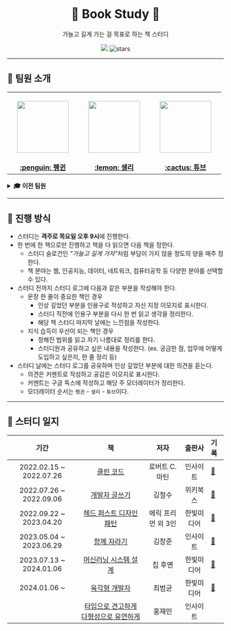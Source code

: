 <div align="center">
  <h1>📖 Book Study 📖</h1>
  <p>가늘고 길게 가는 걸 목표로 하는 책 스터디</p>
  <a href="https://hits.seeyoufarm.com"><img src="https://hits.seeyoufarm.com/api/count/incr/badge.svg?url=https%3A%2F%2Fgithub.com%2Fboostcamp-ai-tech-4%2Fbook-study&count_bg=%23e76f51&title_bg=%23555555&icon=&icon_color=%23E7E7E7&title=hits&edge_flat=false"/></a>
  <img src="https://img.shields.io/github/stars/boostcamp-ai-tech-4/book-study?color=ffd166" alt="stars"/>
</div>

---

## 👋 팀원 소개

<table>
  <tr height="160px">
    <th align="center" width="150px">
      <a href="https://github.com/CoodingPenguin"><img height="120px" width="120px" src="https://avatars.githubusercontent.com/u/37505775?s=460&u=44732fef53503e63d47192ce5c2de747eff5f0c6&v=4"/>
    </th>
    <th align="center" width="150px">
      <a href="https://github.com/bsm8734"><img height="120px" width="120px" src="https://avatars.githubusercontent.com/u/35002768?s=460&v=4"/></a>
    </th>
    <th align="center" width="150px">
      <a href="https://github.com/peacecheejecake"><img height="120px" width="120px" src="https://avatars.githubusercontent.com/u/29668380?v=4"/></a>
    </th>
  </tr>
  <tr>
    <td align="center" width="150px">
      <a href="https://github.com/coodingpenguin"><strong>:penguin: 펭귄</strong></a>
    </td>
    <td align="center" width="150px">
      <a href="https://github.com/bsm8734"><strong>:lemon: 샐리</strong></a>
    </td>
    <td align="center" width="150px">
      <a href="https://github.com/peacecheejecake"><strong>:cactus: 튜브</strong></a>
    </td>
  </tr>
</table>

<details>

<summary><strong>🎓 이전 팀원</strong></summary>

<table>
  <tr height="160px">
    <th align="center" width="150px">
      <a href="https://github.com/opijae"><img height="120px" width="120px" src="https://avatars.githubusercontent.com/u/26226101?v=4"/></a>
    </th>
  </tr>
  <tr>
    <td align="center" width="150px">
      <a href="https://github.com/opijae"><strong>:slightly_smiling_face: 후미</strong></a>
    </td>
  </tr>
</table>

</details>

---

## 📌 진행 방식

- 스터디는 **격주로 목요일 오후 9시**에 진행한다.
- 한 번에 한 책으로만 진행하고 책을 다 읽으면 다음 책을 정한다.
  - 스터디 슬로건인 <i>"가늘고 길게 가자"</i>처럼 부담이 가지 않을 정도의 양을 매주 정한다.
  - 책 분야는 웹, 인공지능, 데이터, 네트워크, 컴퓨터공학 등 다양한 분야를 선택할 수 있다.
- 스터디 전까지 스터디 로그에 다음과 같은 부분을 작성해야 한다.
  - 문장 한 줄이 중요한 책인 경우
    - 인상 깊었던 부분을 인용구로 작성하고 자신 지정 이모지로 표시한다.
    - 스터디 직전에 인용구 부분을 다시 한 번 읽고 생각을 정리한다.
    - 해당 책 스터디 마지막 날에는 느낀점을 작성한다.
  - 지식 습득이 우선이 되는 책인 경우
    - 정해진 범위를 읽고 자기 나름대로 정리를 한다.
    - 스터디원과 공유하고 싶은 내용을 작성한다. (ex. 궁금한 점, 업무에 어떻게 도입하고 싶은지, 한 줄 정리 등)
- 스터디 날에는 스터디 로그를 공유하며 인상 깊었던 부분에 대한 의견을 듣는다.
  - 의견은 커멘트로 작성하고 공감은 이모지로 표시한다.
  - 커멘트는 구글 독스에 작성하고 해당 주 모더레이터가 정리한다.
  - 모더레이터 순서는 `펭귄` - `샐리` - `튜브`이다.

---

## 📄 스터디 일지

|          기간           |                                              책                                               |        저자        |   출판사   | 기록                                            |
| :---------------------: | :-------------------------------------------------------------------------------------------: | :----------------: | :--------: | :---------------------------------------------- |
| 2022.02.15 ~ 2022.07.26 |               [클린 코드](https://product.kyobobook.co.kr/detail/S000001032980)               |   로버트 C. 마틴   |  인사이트  | [📝](./books/01-clean-code/)                    |
| 2022.07.26 ~ 2022.09.06 |             [개발자 글쓰기](https://product.kyobobook.co.kr/detail/S000001766399)             |       김철수       |  위키북스  | [📝](./books/02-developer-writing/)             |
| 2022.09.22 ~ 2023.04.20 |        [헤드 퍼스트 디자인 패턴](https://product.kyobobook.co.kr/detail/S000001810483)        | 에릭 프리먼 외 3인 | 한빛미디어 | [📝](./books/03-head-first-design-pattern/)     |
| 2023.05.04 ~ 2023.06.29 |              [함께 자라기](https://product.kyobobook.co.kr/detail/S000001033071)              |       김창준       |  인사이트  | [📝](./books/04-growing-together)               |
| 2023.07.13 ~ 2024.01.06 |         [머신러닝 시스템 설계](https://product.kyobobook.co.kr/detail/S000201212403)          |      칩 후옌       | 한빛미디어 | [📝](./books/05-machine-learning-system-design) |
|      2024.01.06 ~       |             [육각형 개발자](https://product.kyobobook.co.kr/detail/S000203107475)             |       최범균       | 한빛미디어 | [📝](./books/06-hexagonal-developer)            |
|                         | [타입으로 견고하게 다형성으로 유연하게](https://product.kyobobook.co.kr/detail/S000210397750) |       홍재민       |  인사이트  |                                                 |
